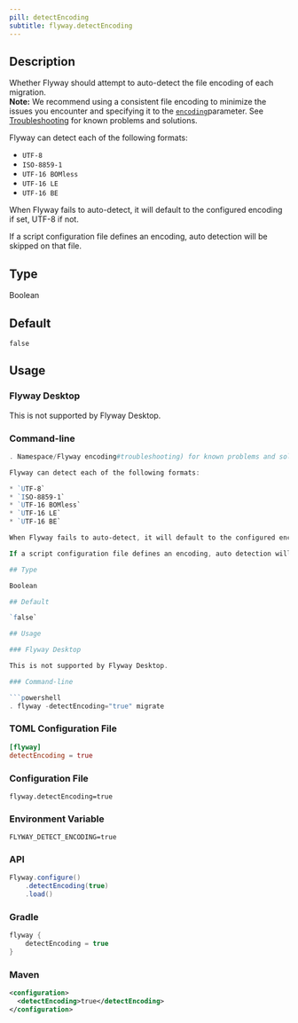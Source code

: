 ```yaml
---
pill: detectEncoding
subtitle: flyway.detectEncoding
---
```


## Description

Whether Flyway should attempt to auto-detect the file encoding of each migration. <br/>
**Note:** We recommend using a consistent file encoding to minimize the issues you encounter and specifying it to the [
`encoding`](<Configuration/Flyway Namespace/Flyway encoding Setting>)parameter. See [Troubleshooting](<Configuration/Flyway Namespace/Flyway Encoding Setting#troubleshooting>) for known problems and solutions.

Flyway can detect each of the following formats:

* `UTF-8`
* `ISO-8859-1`
* `UTF-16 BOMless`
* `UTF-16 LE`
* `UTF-16 BE`

When Flyway fails to auto-detect, it will default to the configured encoding if set, UTF-8 if not.

If a script configuration file defines an encoding, auto detection will be skipped on that file.

## Type

Boolean

## Default

`false`

## Usage

### Flyway Desktop

This is not supported by Flyway Desktop.

### Command-line

```powershell
. Namespace/Flyway encoding#troubleshooting) for known problems and solutions.

Flyway can detect each of the following formats:

* `UTF-8`
* `ISO-8859-1`
* `UTF-16 BOMless`
* `UTF-16 LE`
* `UTF-16 BE`

When Flyway fails to auto-detect, it will default to the configured encoding if set, UTF-8 if not.

If a script configuration file defines an encoding, auto detection will be skipped on that file.

## Type

Boolean

## Default

`false`

## Usage

### Flyway Desktop

This is not supported by Flyway Desktop.

### Command-line

```powershell
. flyway -detectEncoding="true" migrate
```

### TOML Configuration File

```toml
[flyway]
detectEncoding = true
```

### Configuration File

```properties
flyway.detectEncoding=true
```

### Environment Variable

```properties
FLYWAY_DETECT_ENCODING=true
```

### API

```java
Flyway.configure()
    .detectEncoding(true)
    .load()
```

### Gradle

```groovy
flyway {
    detectEncoding = true
}
```

### Maven

```xml
<configuration>
  <detectEncoding>true</detectEncoding>
</configuration>
```
